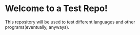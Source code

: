 # Welcome to a Test Repo!
This repository will be used to test different languages and other programs(eventually, anyways).
